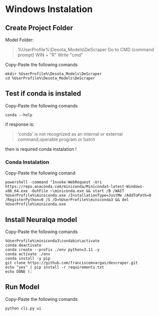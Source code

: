 # Windows Instalation
## Create Project Folder 
Model Folder:
> %UserProfile%\Desota_Models\DeScraper
Go to CMD (command prompt)
> WIN + "R" 
> Write "cmd" 

Copy-Paste the following comands 
```
mkdir %UserProfile%\Desota_Models\DeScraper
cd %UserProfile%\Desota_Models\DeScraper
```

## Test if conda is instaled

Copy-Paste the following comands 
```
conda --help
```
if response is:
> 'conda' is not recognized as an internal or external command,operable program or batch 

then is required conda instalation !

### Conda Instalation
Copy-Paste the following comand
```
powershell -command "Invoke-WebRequest -Uri https://repo.anaconda.com/miniconda/Miniconda3-latest-Windows-x86_64.exe -OutFile ~\miniconda.exe && start /B /WAIT %UserProfile%\miniconda.exe /InstallationType=JustMe /AddToPath=0 /RegisterPython=0 /S /D=%UserProfile%\miniconda3 && del %UserProfile%\miniconda.exe 
```


## Install Neuralqa model
Copy-Paste the following comands 
```
%UserProfile%\miniconda3\condabin\activate 
conda deactivate 
conda create --prefix ./env python=3.11 -y
conda activate ./env 
conda install -y pip
git clone https://github.com/franciscomvargas/descraper.git
echo "yes" | pip install -r requirements.txt
echo DONE (:

```

## Run Model
Copy-Paste the following comands 
```
python cli.py ui
```